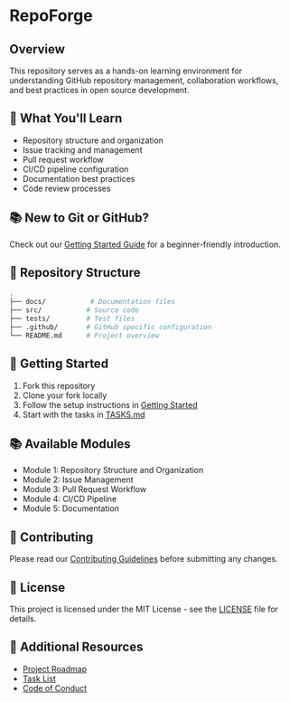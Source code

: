# RepoForge

## Overview

This repository serves as a hands-on learning environment for understanding GitHub repository
management, collaboration workflows, and best practices in open source development.

## 🎯 What You'll Learn

- Repository structure and organization
- Issue tracking and management
- Pull request workflow
- CI/CD pipeline configuration
- Documentation best practices
- Code review processes

## 📚 New to Git or GitHub?

Check out our [Getting Started Guide](docs/getting-started.md) for a beginner-friendly introduction.

## 📂 Repository Structure

```bash
.
├── docs/           # Documentation files
├── src/           # Source code
├── tests/         # Test files
├── .github/       # GitHub specific configuration
└── README.md      # Project overview
```

## 🚀 Getting Started

1. Fork this repository
2. Clone your fork locally
3. Follow the setup instructions in [Getting Started](docs/getting-started.md)
4. Start with the tasks in [TASKS.md](TASKS.md)

## 📚 Available Modules

- Module 1: Repository Structure and Organization
- Module 2: Issue Management
- Module 3: Pull Request Workflow
- Module 4: CI/CD Pipeline
- Module 5: Documentation

## 🤝 Contributing

Please read our [Contributing Guidelines](CONTRIBUTING.md) before submitting any changes.

## 📜 License

This project is licensed under the MIT License - see the [LICENSE](LICENSE) file for details.

## 🔗 Additional Resources

- [Project Roadmap](ROADMAP.md)
- [Task List](TASKS.md)
- [Code of Conduct](CODE_OF_CONDUCT.md)
